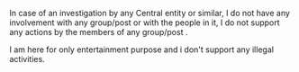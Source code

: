 In case of an investigation by any Central entity or similar, I do not have any involvement with any group/post or with the people in it, I do not support any actions by the members of any group/post .

I am here for only entertainment purpose and i don't support any illegal activities.
